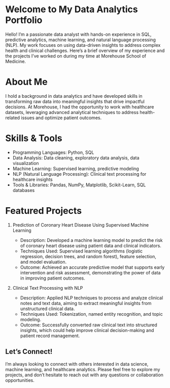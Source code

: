 # Welcome to My Data Analytics Portfolio
Hello! I’m a passionate data analyst with hands-on experience in SQL, predictive analytics, machine learning, and natural language processing (NLP). My work focuses on using data-driven insights to address complex health and clinical challenges. Here’s a brief overview of my experience and the projects I’ve worked on during my time at Morehouse School of Medicine.

# About Me
I hold a background in data analytics and have developed skills in transforming raw data into meaningful insights that drive impactful decisions. At Morehouse, I had the opportunity to work with healthcare datasets, leveraging advanced analytical techniques to address health-related issues and optimize patient outcomes.

# Skills & Tools
- Programming Languages: Python, SQL
- Data Analysis: Data cleaning, exploratory data analysis, data visualization
- Machine Learning: Supervised learning, predictive modeling
- NLP (Natural Language Processing): Clinical text processing for healthcare insights
- Tools & Libraries: Pandas, NumPy, Matplotlib, Scikit-Learn, SQL databases

# Featured Projects
1. Prediction of Coronary Heart Disease Using Supervised Machine Learning
   - Description: Developed a machine learning model to predict the risk of coronary heart disease using patient data and clinical indicators.
   - Techniques Used: Supervised learning algorithms (logistic regression, decision trees, and random forest), feature selection, and model evaluation.
   - Outcome: Achieved an accurate predictive model that supports early intervention and risk assessment, demonstrating the power of data in improving patient outcomes.

2. Clinical Text Processing with NLP
   - Description: Applied NLP techniques to process and analyze clinical notes and text data, aiming to extract meaningful insights from unstructured clinical data.
   - Techniques Used: Tokenization, named entity recognition, and topic modeling.
   - Outcome: Successfully converted raw clinical text into structured insights, which could help improve clinical decision-making and patient record management.

## Let’s Connect!
I’m always looking to connect with others interested in data science, machine learning, and healthcare analytics. Please feel free to explore my projects, and don’t hesitate to reach out with any questions or collaboration opportunities.
